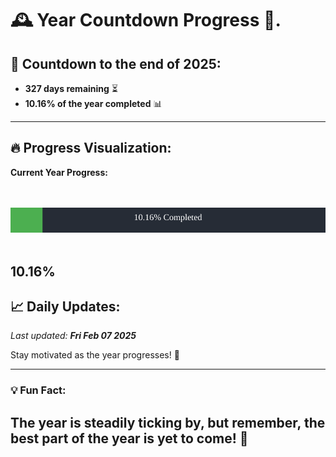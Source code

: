 
# &#x1F570; **Year Countdown Progress** &#x1F389;.

## &#x1F4C5; Countdown to the end of 2025:
- **327 days remaining** &#x23F3;
- **10.16% of the year completed** &#x1F4CA;

---

## &#x1F525; **Progress Visualization**:

**Current Year Progress:**

<br><br>
![Progress Bar](https://raw.githubusercontent.com/dayanidigv/year-countdown-progress/main/progress-bar.svg)
<br><br>

**10.16%**
---

## &#x1F4C8; **Daily Updates**:

_Last updated: **Fri Feb 07 2025**_

Stay motivated as the year progresses! &#x1F680;

--- 

### &#x1F4A1; **Fun Fact:**
The year is steadily ticking by, but remember, the best part of the year is yet to come! &#x1F31F;
---
